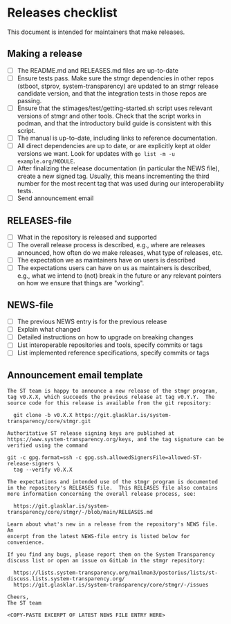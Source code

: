 # Releases checklist

This document is intended for maintainers that make releases.

## Making a release

  - [ ] The README.md and RELEASES.md files are up-to-date
  - [ ] Ensure tests pass. Make sure the stmgr dependencies in other
        repos (stboot, stprov, system-transparency) are updated to
        an stmgr release candidate version, and that the integration
        tests in those repos are passing.
  - [ ] Ensure that the stimages/test/getting-started.sh script uses
        relevant versions of stmgr and other tools. Check that the
        script works in podman, and that the introductory build guide
        is consistent with this script.
  - [ ] The manual is up-to-date, including links to reference
        documentation.
  - [ ] All direct dependencies are up to date, or are explicitly kept
        at older versions we want. Look for updates with `go list -m
        -u example.org/MODULE`.
  - [ ] After finalizing the release documentation (in particular the
        NEWS file), create a new signed tag. Usually, this means
        incrementing the third number for the most recent tag that was
        used during our interoperability tests.
  - [ ] Send announcement email

## RELEASES-file

  - [ ] What in the repository is released and supported
  - [ ] The overall release process is described, e.g., where are releases
    announced, how often do we make releases, what type of releases, etc.
  - [ ] The expectation we as maintainers have on users is described
  - [ ] The expectations users can have on us as maintainers is
    described, e.g., what we intend to (not) break in the future or any
    relevant pointers on how we ensure that things are "working".

## NEWS-file

  - [ ] The previous NEWS entry is for the previous release
  - [ ] Explain what changed
  - [ ] Detailed instructions on how to upgrade on breaking changes
  - [ ] List interoperable repositories and tools, specify commits or tags
  - [ ] List implemented reference specifications, specify commits or tags

## Announcement email template

```
The ST team is happy to announce a new release of the stmgr program,
tag v0.X.X, which succeeds the previous release at tag v0.Y.Y.  The
source code for this release is available from the git repository:

  git clone -b v0.X.X https://git.glasklar.is/system-transparency/core/stmgr.git

Authoritative ST release signing keys are published at
https://www.system-transparency.org/keys, and the tag signature can be
verified using the command

git -c gpg.format=ssh -c gpg.ssh.allowedSignersFile=allowed-ST-release-signers \
  tag --verify v0.X.X

The expectations and intended use of the stmgr program is documented
in the repository's RELEASES file.  This RELEASES file also contains
more information concerning the overall release process, see:

  https://git.glasklar.is/system-transparency/core/stmgr/-/blob/main/RELEASES.md

Learn about what's new in a release from the repository's NEWS file.  An
excerpt from the latest NEWS-file entry is listed below for convenience.

If you find any bugs, please report them on the System Transparency
discuss list or open an issue on GitLab in the stmgr repository:

  https://lists.system-transparency.org/mailman3/postorius/lists/st-discuss.lists.system-transparency.org/
  https://git.glasklar.is/system-transparency/core/stmgr/-/issues

Cheers,
The ST team

<COPY-PASTE EXCERPT OF LATEST NEWS FILE ENTRY HERE>
```
